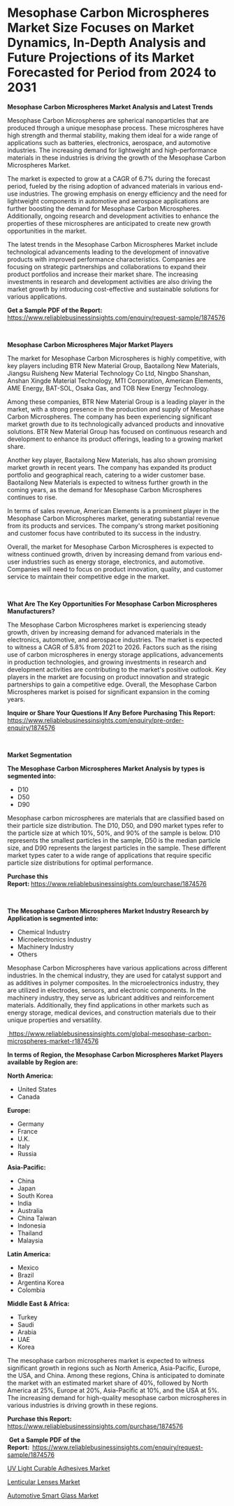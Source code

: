 <p><h1>Mesophase Carbon Microspheres Market Size Focuses on Market Dynamics, In-Depth Analysis and Future Projections of its Market Forecasted for Period from 2024 to 2031</h1></p><p><strong>Mesophase Carbon Microspheres Market Analysis and Latest Trends</strong></p>
<p><p>Mesophase Carbon Microspheres are spherical nanoparticles that are produced through a unique mesophase process. These microspheres have high strength and thermal stability, making them ideal for a wide range of applications such as batteries, electronics, aerospace, and automotive industries. The increasing demand for lightweight and high-performance materials in these industries is driving the growth of the Mesophase Carbon Microspheres Market.</p><p>The market is expected to grow at a CAGR of 6.7% during the forecast period, fueled by the rising adoption of advanced materials in various end-use industries. The growing emphasis on energy efficiency and the need for lightweight components in automotive and aerospace applications are further boosting the demand for Mesophase Carbon Microspheres. Additionally, ongoing research and development activities to enhance the properties of these microspheres are anticipated to create new growth opportunities in the market.</p><p>The latest trends in the Mesophase Carbon Microspheres Market include technological advancements leading to the development of innovative products with improved performance characteristics. Companies are focusing on strategic partnerships and collaborations to expand their product portfolios and increase their market share. The increasing investments in research and development activities are also driving the market growth by introducing cost-effective and sustainable solutions for various applications.</p></p>
<p><strong>Get a Sample PDF of the Report:&nbsp;</strong> <a href="https://www.reliablebusinessinsights.com/enquiry/request-sample/1874576">https://www.reliablebusinessinsights.com/enquiry/request-sample/1874576</a></p>
<p>&nbsp;</p>
<p><strong>Mesophase Carbon Microspheres Major Market Players</strong></p>
<p><p>The market for Mesophase Carbon Microspheres is highly competitive, with key players including BTR New Material Group, Baotailong New Materials, Jiangsu Ruisheng New Material Technology Co Ltd, Ningbo Shanshan, Anshan Xingde Material Technology, MTI Corporation, American Elements, AME Energy, BAT-SOL, Osaka Gas, and TOB New Energy Technology.</p><p>Among these companies, BTR New Material Group is a leading player in the market, with a strong presence in the production and supply of Mesophase Carbon Microspheres. The company has been experiencing significant market growth due to its technologically advanced products and innovative solutions. BTR New Material Group has focused on continuous research and development to enhance its product offerings, leading to a growing market share.</p><p>Another key player, Baotailong New Materials, has also shown promising market growth in recent years. The company has expanded its product portfolio and geographical reach, catering to a wider customer base. Baotailong New Materials is expected to witness further growth in the coming years, as the demand for Mesophase Carbon Microspheres continues to rise.</p><p>In terms of sales revenue, American Elements is a prominent player in the Mesophase Carbon Microspheres market, generating substantial revenue from its products and services. The company's strong market positioning and customer focus have contributed to its success in the industry.</p><p>Overall, the market for Mesophase Carbon Microspheres is expected to witness continued growth, driven by increasing demand from various end-user industries such as energy storage, electronics, and automotive. Companies will need to focus on product innovation, quality, and customer service to maintain their competitive edge in the market.</p></p>
<p>&nbsp;</p>
<p><strong>What Are The Key Opportunities For Mesophase Carbon Microspheres Manufacturers?</strong></p>
<p><p>The Mesophase Carbon Microspheres market is experiencing steady growth, driven by increasing demand for advanced materials in the electronics, automotive, and aerospace industries. The market is expected to witness a CAGR of 5.8% from 2021 to 2026. Factors such as the rising use of carbon microspheres in energy storage applications, advancements in production technologies, and growing investments in research and development activities are contributing to the market's positive outlook. Key players in the market are focusing on product innovation and strategic partnerships to gain a competitive edge. Overall, the Mesophase Carbon Microspheres market is poised for significant expansion in the coming years.</p></p>
<p><strong>Inquire or Share Your Questions If Any Before Purchasing This Report:</strong> <a href="https://www.reliablebusinessinsights.com/enquiry/pre-order-enquiry/1874576">https://www.reliablebusinessinsights.com/enquiry/pre-order-enquiry/1874576</a></p>
<p>&nbsp;</p>
<p><strong>Market Segmentation</strong></p>
<p><strong>The Mesophase Carbon Microspheres Market Analysis by types is segmented into:</strong></p>
<p><ul><li>D10</li><li>D50</li><li>D90</li></ul></p>
<p><p>Mesophase carbon microspheres are materials that are classified based on their particle size distribution. The D10, D50, and D90 market types refer to the particle size at which 10%, 50%, and 90% of the sample is below. D10 represents the smallest particles in the sample, D50 is the median particle size, and D90 represents the largest particles in the sample. These different market types cater to a wide range of applications that require specific particle size distributions for optimal performance.</p></p>
<p><strong>Purchase this Report:&nbsp;</strong><a href="https://www.reliablebusinessinsights.com/purchase/1874576">https://www.reliablebusinessinsights.com/purchase/1874576</a></p>
<p>&nbsp;</p>
<p><strong>The Mesophase Carbon Microspheres Market Industry Research by Application is segmented into:</strong></p>
<p><ul><li>Chemical Industry</li><li>Microelectronics Industry</li><li>Machinery Industry</li><li>Others</li></ul></p>
<p><p>Mesophase Carbon Microspheres have various applications across different industries. In the chemical industry, they are used for catalyst support and as additives in polymer composites. In the microelectronics industry, they are utilized in electrodes, sensors, and electronic components. In the machinery industry, they serve as lubricant additives and reinforcement materials. Additionally, they find applications in other markets such as energy storage, medical devices, and construction materials due to their unique properties and versatility.</p></p>
<p><a href="https://www.reliablebusinessinsights.com/global-mesophase-carbon-microspheres-market-r1874576">&nbsp;https://www.reliablebusinessinsights.com/global-mesophase-carbon-microspheres-market-r1874576</a></p>
<p><strong>In terms of Region, the Mesophase Carbon Microspheres Market Players available by Region are:</strong></p>
<p>
    <p> <strong> North America: </strong>
        <ul>
            <li>United States</li>
            <li>Canada</li>
        </ul>
        </p> 
    <p> <strong> Europe: </strong>
        <ul>
            <li>Germany</li>
            <li>France</li>
            <li>U.K.</li>
            <li>Italy</li>
            <li>Russia</li>
        </ul>
        </p> 
    <p> <strong> Asia-Pacific: </strong>
        <ul>
            <li>China</li>
            <li>Japan</li>
            <li>South Korea</li>
            <li>India</li>
            <li>Australia</li>
            <li>China Taiwan</li>
            <li>Indonesia</li>
            <li>Thailand</li>
            <li>Malaysia</li>
        </ul>
        </p> 
    <p> <strong> Latin America: </strong>
        <ul>
            <li>Mexico</li>
            <li>Brazil</li>
            <li>Argentina Korea</li>
            <li>Colombia</li>
        </ul>
        </p> 
    <p> <strong> Middle East & Africa: </strong>
        <ul>
            <li>Turkey</li>
            <li>Saudi</li>
            <li>Arabia</li>
            <li>UAE</li>
            <li>Korea</li>
        </ul>
    </p>
    </p>
<p><p>The mesophase carbon microspheres market is expected to witness significant growth in regions such as North America, Asia-Pacific, Europe, the USA, and China. Among these regions, China is anticipated to dominate the market with an estimated market share of 40%, followed by North America at 25%, Europe at 20%, Asia-Pacific at 10%, and the USA at 5%. The increasing demand for high-quality mesophase carbon microspheres in various industries is driving growth in these regions.</p></p>
<p><strong>Purchase this Report: </strong><a href="https://www.reliablebusinessinsights.com/purchase/1874576">https://www.reliablebusinessinsights.com/purchase/1874576</a></p>
<p>&nbsp;<strong>Get a Sample PDF of the Report:&nbsp;&nbsp;</strong><a href="https://www.reliablebusinessinsights.com/enquiry/request-sample/1874576">https://www.reliablebusinessinsights.com/enquiry/request-sample/1874576</a></p>
<p><strong></strong></p>
<p><p><a href="https://medium.com/@charlesporter2662/uv-light-curable-adhesives-market-outlook-and-forecast-from-2024-to-2031-31aca3cb5dd0">UV Light Curable Adhesives Market</a></p><p><a href="https://medium.com/@soloncarter1929/lenticular-lenses-industry-analysis-report-its-market-size-growing-with-a-cagr-of-9-5-f2b387d73323">Lenticular Lenses Market</a></p><p><a href="https://medium.com/@marisolking1/market-forecast-global-automotive-smart-glass-trends-and-impact-analysis-2024-2031-by-da1d7a69541c">Automotive Smart Glass Market</a></p></p>